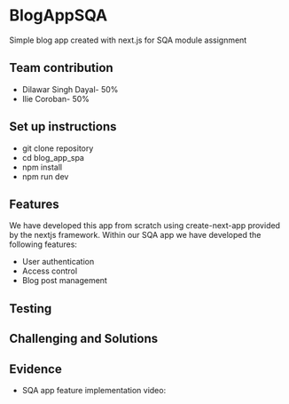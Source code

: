 # BlogAppSQA
Simple blog app created with next.js for SQA module assignment

## Team contribution 
- Dilawar Singh Dayal- 50%
- Ilie Coroban- 50%
## Set up instructions 
- git clone repository 
- cd blog_app_spa
- npm install
- npm run dev
  
## Features 
We have developed this app from scratch using create-next-app provided by the nextjs framework. 
Within our SQA app we have developed the following features:
- User authentication
- Access control
- Blog post management
## Testing 

## Challenging and Solutions

## Evidence 

- SQA app feature implementation video: 
